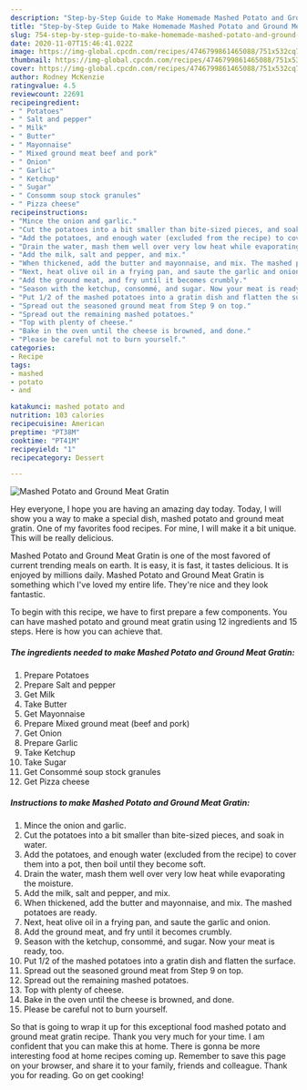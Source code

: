 ```yaml
---
description: "Step-by-Step Guide to Make Homemade Mashed Potato and Ground Meat Gratin"
title: "Step-by-Step Guide to Make Homemade Mashed Potato and Ground Meat Gratin"
slug: 754-step-by-step-guide-to-make-homemade-mashed-potato-and-ground-meat-gratin
date: 2020-11-07T15:46:41.022Z
image: https://img-global.cpcdn.com/recipes/4746799861465088/751x532cq70/mashed-potato-and-ground-meat-gratin-recipe-main-photo.jpg
thumbnail: https://img-global.cpcdn.com/recipes/4746799861465088/751x532cq70/mashed-potato-and-ground-meat-gratin-recipe-main-photo.jpg
cover: https://img-global.cpcdn.com/recipes/4746799861465088/751x532cq70/mashed-potato-and-ground-meat-gratin-recipe-main-photo.jpg
author: Rodney McKenzie
ratingvalue: 4.5
reviewcount: 22691
recipeingredient:
- " Potatoes"
- " Salt and pepper"
- " Milk"
- " Butter"
- " Mayonnaise"
- " Mixed ground meat beef and pork"
- " Onion"
- " Garlic"
- " Ketchup"
- " Sugar"
- " Consomm soup stock granules"
- " Pizza cheese"
recipeinstructions:
- "Mince the onion and garlic."
- "Cut the potatoes into a bit smaller than bite-sized pieces, and soak in water."
- "Add the potatoes, and enough water (excluded from the recipe) to cover them into a pot, then boil until they become soft."
- "Drain the water, mash them well over very low heat while evaporating the moisture."
- "Add the milk, salt and pepper, and mix."
- "When thickened, add the butter and mayonnaise, and mix. The mashed potatoes are ready."
- "Next, heat olive oil in a frying pan, and saute the garlic and onion."
- "Add the ground meat, and fry until it becomes crumbly."
- "Season with the ketchup, consommé, and sugar. Now your meat is ready, too."
- "Put 1/2 of the mashed potatoes into a gratin dish and flatten the surface."
- "Spread out the seasoned ground meat from Step 9 on top."
- "Spread out the remaining mashed potatoes."
- "Top with plenty of cheese."
- "Bake in the oven until the cheese is browned, and done."
- "Please be careful not to burn yourself."
categories:
- Recipe
tags:
- mashed
- potato
- and

katakunci: mashed potato and 
nutrition: 103 calories
recipecuisine: American
preptime: "PT38M"
cooktime: "PT41M"
recipeyield: "1"
recipecategory: Dessert

---
```



![Mashed Potato and Ground Meat Gratin](https://img-global.cpcdn.com/recipes/4746799861465088/751x532cq70/mashed-potato-and-ground-meat-gratin-recipe-main-photo.jpg)

Hey everyone, I hope you are having an amazing day today. Today, I will show you a way to make a special dish, mashed potato and ground meat gratin. One of my favorites food recipes. For mine, I will make it a bit unique. This will be really delicious.

Mashed Potato and Ground Meat Gratin is one of the most favored of current trending meals on earth. It is easy, it is fast, it tastes delicious. It is enjoyed by millions daily. Mashed Potato and Ground Meat Gratin is something which I've loved my entire life. They're nice and they look fantastic.




To begin with this recipe, we have to first prepare a few components. You can have mashed potato and ground meat gratin using 12 ingredients and 15 steps. Here is how you can achieve that.

<!--inarticleads1-->

##### The ingredients needed to make Mashed Potato and Ground Meat Gratin:

1. Prepare  Potatoes
1. Prepare  Salt and pepper
1. Get  Milk
1. Take  Butter
1. Get  Mayonnaise
1. Prepare  Mixed ground meat (beef and pork)
1. Get  Onion
1. Prepare  Garlic
1. Take  Ketchup
1. Take  Sugar
1. Get  Consommé soup stock granules
1. Get  Pizza cheese




<!--inarticleads2-->

##### Instructions to make Mashed Potato and Ground Meat Gratin:

1. Mince the onion and garlic.
1. Cut the potatoes into a bit smaller than bite-sized pieces, and soak in water.
1. Add the potatoes, and enough water (excluded from the recipe) to cover them into a pot, then boil until they become soft.
1. Drain the water, mash them well over very low heat while evaporating the moisture.
1. Add the milk, salt and pepper, and mix.
1. When thickened, add the butter and mayonnaise, and mix. The mashed potatoes are ready.
1. Next, heat olive oil in a frying pan, and saute the garlic and onion.
1. Add the ground meat, and fry until it becomes crumbly.
1. Season with the ketchup, consommé, and sugar. Now your meat is ready, too.
1. Put 1/2 of the mashed potatoes into a gratin dish and flatten the surface.
1. Spread out the seasoned ground meat from Step 9 on top.
1. Spread out the remaining mashed potatoes.
1. Top with plenty of cheese.
1. Bake in the oven until the cheese is browned, and done.
1. Please be careful not to burn yourself.




So that is going to wrap it up for this exceptional food mashed potato and ground meat gratin recipe. Thank you very much for your time. I am confident that you can make this at home. There is gonna be more interesting food at home recipes coming up. Remember to save this page on your browser, and share it to your family, friends and colleague. Thank you for reading. Go on get cooking!
